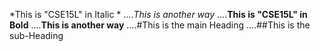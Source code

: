 *This is "CSE15L" in Italic * 
...._This is another way_
....**This is "CSE15L" in Bold**
....__This is another way__
....#This is the main Heading
....##This is the sub-Heading


